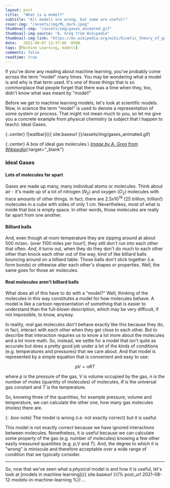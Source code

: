 ```yaml
---
layout: post
title:  "What is a model?"
subtitle: "All models are wrong, but some are useful!"
cover-img: "/assets/img/ML_dark.jpeg"
thumbnail-img: "/assets/img/gases_animated.gif"
thumbnail-img-source: "A. Greg from Wikipedia"
thumbnail-img-link: "https://en.wikipedia.org/wiki/Kinetic_theory_of_gases#/media/File:Translational_motion.gif"
date:   2021-08-07 13:37:06 -0500
tags: [Machine Learning, models]
comments: false
readtime: true
---
```


If you've done any reading about machine learning, you've probably come across the term "model" many times. You may be wondering what a model is and why is that term used. It's one of those things that is so commonplace that people forget that there was a time when they, too, didn't know what was meant by "model!"

Before we get to machine learning models, let's look at scientific models. Now, in science the term "model" is used to denote a representation of some system or process. That might not mean much to you, so let me give you a concrete example from physical chemistry (a subject that I happen to teach): Ideal Gases.

{:.center}
![waitbar]({{ site.baseurl }}/assets/img/gases_animated.gif)

{:.center}
A box of ideal gas molecules.\\
[_Image by A. Greg from Wikipedia_](https://en.wikipedia.org/wiki/Kinetic_theory_of_gases#/media/File:Translational_motion.gif){:target="_blank"}

### Ideal Gases

#### Lots of molecules far apart
Gases are made up many, many individual atoms or molecules. Think about air - it's made up of a lot of nitrogen ($N_2$) and oxygen ($O_2$) molecules with trace amounts of other things. In fact, there are $2.5 x 10^{19}$ (25 trillion, trillion!) molecules in a cube with sides of only 1 cm. Nevertheless, most of what is inside that box is empty space. In other words, those molecules are really far apart from one another.

#### Billiard balls

And, even though at room temperature they are zipping around at about 500 m/sec. (over 1100 miles per hour!), they still don't run into each other that often. _And_, it turns out, when they do they don't do much to each other other than knock each other out of the way, kind of like billiard balls bouncing around on a billiard table. Those balls don't stick together (i.e. form bonds) or othewise alter each other's shapes or properties. Well, the same goes for those air molecules.

#### Real molecules aren't billiard balls
What does all of this have to do with a "model?" Well, thinking of the molecules in this way constitutes a model for how molecules behave. A model is like a cartoon representation of something that is easier to understand than the full-blown description, which may be very difficult, if not impossible, to know, anyway.

In reality, _real_ gas molecules don't behave exactly like this because they do, in fact, interact with each other when they get close to each other. But to describe that interaction requires us to know a lot more about the molecules and a lot more math. So, instead, we settle for a model that isn't quite as accurate but does a pretty good job under a lot of the kinds of conditions (e.g. temperatures and pressures) that we care about. And that model is represented by a simple equation that is convenient and easy to use:

$$
pV = nRT
$$

where $p$ is the pressure of the gas, $V$ is volume occupied by the gas, $n$ is the number of moles (quantity of molecules) of molecules, $R$ is the universal gas constant and $T$ is the temperature.

So, knowing three of the quantities, for example pressure, volume and temperature, we can calculate the other one, how many gas molecules (moles) there are.

{: .box-note}
The model is wrong (i.e. not exactly correct) but it is useful.

This model is not exactly correct because we have ignored interactions between molecules. Nonetheless, it is useful because we can calculate some property of the gas (e.g. number of molecules) knowing a few other easily measured quantities (e.g. $p$,$V$ and $T$). And, the degree to which it is "wrong" is miniscule and therefore acceptable over a wide range of condition that we typically consider.

---

So, now that we've seen what a _physical_ model is and how it is useful, let's look at [models in machine learning]({{ site.baseurl }}{% post_url 2021-08-12-models-in-machine-learning %}) ...